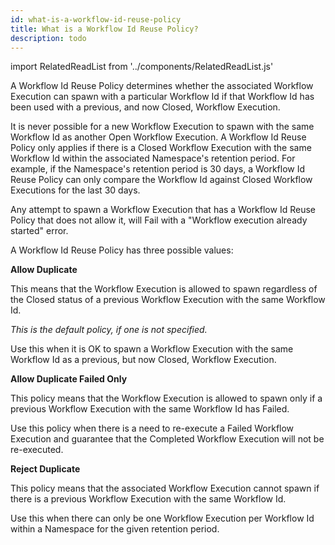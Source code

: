 ```yaml
---
id: what-is-a-workflow-id-reuse-policy
title: What is a Workflow Id Reuse Policy?
description: todo
---
```


import RelatedReadList from '../components/RelatedReadList.js'

A Workflow Id Reuse Policy determines whether the associated Workflow Execution can spawn with a particular Workflow Id if that Workflow Id has been used with a previous, and now Closed, Workflow Execution.

It is never possible for a new Workflow Execution to spawn with the same Workflow Id as another Open Workflow Execution.
A Workflow Id Reuse Policy only applies if there is a Closed Workflow Execution with the same Workflow Id within the associated Namespace's retention period.
For example, if the Namespace's retention period is 30 days, a Workflow Id Reuse Policy can only compare the Workflow Id against Closed Workflow Executions for the last 30 days.

Any attempt to spawn a Workflow Execution that has a Workflow Id Reuse Policy that does not allow it, will Fail with a "Workflow execution already started" error.

A Workflow Id Reuse Policy has three possible values:

**Allow Duplicate**

This means that the Workflow Execution is allowed to spawn regardless of the Closed status of a previous Workflow Execution with the same Workflow Id.

_This is the default policy, if one is not specified._

Use this when it is OK to spawn a Workflow Execution with the same Workflow Id as a previous, but now Closed, Workflow Execution.

**Allow Duplicate Failed Only**

This policy means that the Workflow Execution is allowed to spawn only if a previous Workflow Execution with the same Workflow Id has Failed.

Use this policy when there is a need to re-execute a Failed Workflow Execution and guarantee that the Completed Workflow Execution will not be re-executed.

**Reject Duplicate**

This policy means that the associated Workflow Execution cannot spawn if there is a previous Workflow Execution with the same Workflow Id.

Use this when there can only be one Workflow Execution per Workflow Id within a Namespace for the given retention period.

<RelatedReadList
readliststring="What is a Workflow Id?#?e"
/>
